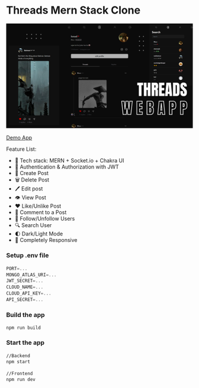 # Threads Mern Stack Clone


![App SS](Frontend/public/app.png)

[Demo App](https://youtu.be/ymA_R7lbrWs)

Feature List:

-   🌟 Tech stack: MERN + Socket.io + Chakra UI
-   🎃 Authentication & Authorization with JWT
-   📝 Create Post
-   🗑️ Delete Post
-   🖊  Edit post
-   👁  View Post
-   ❤️ Like/Unlike Post
-   💬 Comment to a Post
-   👥 Follow/Unfollow Users
-   🔍 Search User
-   🌓 Dark/Light Mode
-   📱 Completely Responsive


### Setup .env file

```js
PORT=...
MONGO_ATLAS_URI=...
JWT_SECRET=...
CLOUD_NAME=...
CLOUD_API_KEY=...
API_SECRET=...
```



### Build the app

```shell
npm run build
```

### Start the app

```shell
//Backend
npm start

//Frontend
npm run dev
```